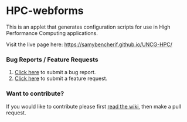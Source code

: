 # HPC-webforms

This is an applet that generates configuration scripts for use in High Performance Computing applications. 

Visit the live page here: https://samybencherif.github.io/UNCG-HPC/

### Bug Reports / Feature Requests

1. [Click here](https://github.com/SamyBencherif/HPC-webforms/issues/new?template=Bug_report.md) to submit a bug report.
1. [Click here](https://github.com/SamyBencherif/HPC-webforms/issues/new?template=Feature_request.md) to submit a feature request.

### Want to contribute?

If you would like to contribute please first [read the wiki](https://github.com/SamyBencherif/HPC-webforms/wiki), then make a pull request.
